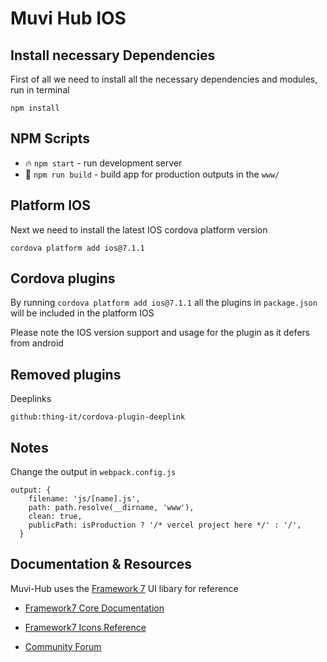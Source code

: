 # Muvi Hub IOS

## Install necessary Dependencies

First of all we need to install all the necessary dependencies and modules, run in terminal

```
npm install
```

## NPM Scripts

- 🔥 `npm start` - run development server
- 🔧 `npm run build` - build app for production outputs in the `www/`

## Platform IOS

Next we need to install the latest IOS cordova platform version

```
cordova platform add ios@7.1.1
```

## Cordova plugins

By running `cordova platform add ios@7.1.1` all the plugins in `package.json` will be included in the platform IOS

Please note the IOS version support and usage for the plugin as it defers from android

## Removed plugins

Deeplinks

```
github:thing-it/cordova-plugin-deeplink
```

## Notes

Change the output in `webpack.config.js`

```
output: {
    filename: 'js/[name].js',
    path: path.resolve(__dirname, 'www'),
    clean: true,
    publicPath: isProduction ? '/* vercel project here */' : '/',  
  }
```

## Documentation & Resources

Muvi-Hub uses the [Framework 7](https://framework7.io) UI libary for reference

- [Framework7 Core Documentation](https://framework7.io/docs/)

- [Framework7 Icons Reference](https://framework7.io/icons/)
- [Community Forum](https://forum.framework7.io)
